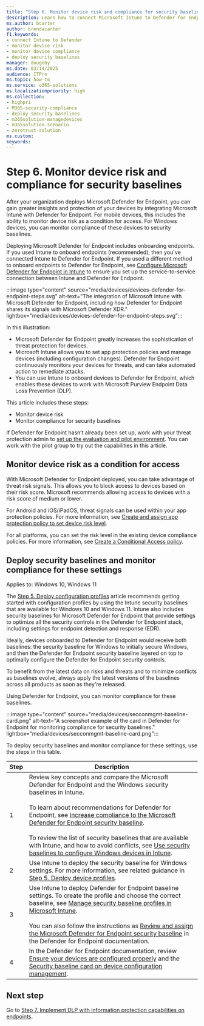 ```yaml
---
title: "Step 6. Monitor device risk and compliance for security baselines"
description: Learn how to connect Microsoft Intune to Defender for Endpoint and monitor device risk as a condition for access.
ms.author: bcarter
author: brendacarter
f1.keywords:
- connect Intune to Defender
- monitor device risk
- monitor device compliance
- deploy security baselines
manager: dougeby
ms.date: 03/14/2025
audience: ITPro
ms.topic: how-to
ms.service: o365-solutions
ms.localizationpriority: high
ms.collection:
- highpri
- M365-security-compliance
- deploy security baselines
- m365solution-managedevices
- m365solution-scenario
- zerotrust-solution
ms.custom: 
keywords: 
---
```


# Step 6. Monitor device risk and compliance for security baselines

After your organization deploys Microsoft Defender for Endpoint, you can gain greater insights and protection of your devices by integrating Microsoft Intune with Defender for Endpoint. For mobile devices, this includes the ability to monitor device risk as a condition for access. For Windows devices, you can monitor compliance of these devices to security baselines.

Deploying Microsoft Defender for Endpoint includes onboarding endpoints. If you used Intune to onboard endpoints (recommended), then you've connected Intune to Defender for Endpoint. If you used a different method to onboard endpoints to Defender for Endpoint, see [Configure Microsoft Defender for Endpoint in Intune](/mem/intune-service/protect/advanced-threat-protection-configure) to ensure you set up the service-to-service connection between Intune and Defender for Endpoint.

:::image type="content" source="media/devices/devices-defender-for-endpoint-steps.svg" alt-text="The integration of Microsoft Intune with Microsoft Defender for Endpoint, including how Defender for Endpoint shares its signals with Microsoft Defender XDR." lightbox="media/devices/devices-defender-for-endpoint-steps.svg":::

In this illustration:

- Microsoft Defender for Endpoint greatly increases the sophistication of threat protection for devices.
- Microsoft Intune allows you to set app protection policies and manage devices (including configuration changes). Defender for Endpoint continuously monitors your devices for threats, and can take automated action to remediate attacks.
- You can use Intune to onboard devices to Defender for Endpoint, which enables these devices to work with Microsoft Purview Endpoint Data Loss Prevention (DLP).

This article includes these steps:

- Monitor device risk
- Monitor compliance for security baselines

If Defender for Endpoint hasn’t already been set up, work with your threat protection admin to [set up the evaluation and pilot environment](../security/defender/eval-defender-endpoint-overview.md). You can work with the pilot group to try out the capabilities in this article.

## Monitor device risk as a condition for access

With Microsoft Defender for Endpoint deployed, you can take advantage of threat risk signals. This allows you to block access to devices based on their risk score. Microsoft recommends allowing access to devices with a risk score of medium or lower.

For Android and iOS/iPadOS, threat signals can be used within your app protection policies. For more information, see [Create and assign app protection policy to set device risk level](/mem/intune-service/protect/advanced-threat-protection-configure#create-and-assign-compliance-policy-to-set-device-risk-level).

For all platforms, you can set the risk level in the existing device compliance policies. For more information, see [Create a Conditional Access policy](/mem/intune-service/protect/advanced-threat-protection-configure#create-a-conditional-access-policy).

## Deploy security baselines and monitor compliance for these settings

Applies to: Windows 10, Windows 11

The [Step 5. Deploy configuration profiles](manage-devices-with-intune-configuration-profiles.md) article recommends getting started with configuration profiles by using the Intune security baselines that are available for Windows 10 and Windows 11. Intune also includes security baselines for Microsoft Defender for Endpoint that provide settings to optimize all the security controls in the Defender for Endpoint stack, including settings for endpoint detection and response (EDR).

Ideally, devices onboarded to Defender for Endpoint would receive both baselines: the security baseline for Windows to initially secure Windows, and then the Defender for Endpoint security baseline layered on top to optimally configure the Defender for Endpoint security controls.

To benefit from the latest data on risks and threats and to minimize conflicts as baselines evolve, always apply the latest versions of the baselines across all products as soon as they're released. 

Using Defender for Endpoint, you can monitor compliance for these baselines. 

:::image type="content" source="media/devices/secconmgmt-baseline-card.png" alt-text="A screenshot example of the card in Defender for Endpoint for monitoring compliance for security baselines." lightbox="media/devices/secconmgmt-baseline-card.png":::

To deploy security baselines and monitor compliance for these settings, use the steps in this table.

|Step  |Description  |
|---------|---------|
|1     |Review key concepts and compare the Microsoft Defender for Endpoint and the Windows security baselines in Intune. <br><br> To learn about recommendations for Defender for Endpoint, see [Increase compliance to the Microsoft Defender for Endpoint security baseline](../security/defender-endpoint/configure-machines-security-baseline.md). <br><br> To review the list of security baselines that are available with Intune, and how to avoid conflicts, see [Use security baselines to configure Windows devices in Intune](/mem/intune-service/protect/security-baselines).
|2     |  Use Intune to deploy the security baseline for Windows settings. For more information, see related guidance in [Step 5. Deploy device profiles](manage-devices-with-intune-configuration-profiles.md).        |
|3    |  Use Intune to deploy Defender for Endpoint baseline settings. To create the profile and choose the correct baseline, see [Manage security baseline profiles in Microsoft Intune](/mem/intune-service/protect/security-baselines-configure). <br><br> You can also follow the instructions as [Review and assign the Microsoft Defender for Endpoint security baseline](../security/defender-endpoint/configure-machines-security-baseline.md#review-and-assign-the-microsoft-defender-for-endpoint-security-baseline) in the Defender for Endpoint documentation. |
|4     | In the Defender for Endpoint documentation, review [Ensure your devices are configured properly](../security/defender-endpoint/configure-machines.md) and the [Security baseline card on device configuration management](/defender-endpoint/configure-machines-security-baseline#monitor-compliance-to-the-defender-for-endpoint-security-baseline). |

## Next step

Go to [Step 7. Implement DLP with information protection capabilities on endpoints](manage-devices-with-intune-dlp-mip.md).
